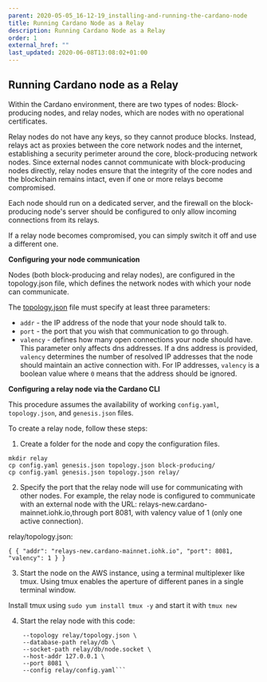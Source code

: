 ```yaml
---
parent: 2020-05-05_16-12-19_installing-and-running-the-cardano-node
title: Running Cardano Node as a Relay
description: Running Cardano Node as a Relay
order: 1
external_href: ""
last_updated: 2020-06-08T13:08:02+01:00
---
```

## Running Cardano node as a Relay

Within the Cardano environment, there are two types of nodes: Block-producing nodes, and relay nodes, which are nodes with no operational certificates. 

Relay nodes do not have any keys, so they cannot produce blocks. Instead, relays act as proxies between the core network nodes and the internet, establishing a security perimeter around the core, block-producing network nodes. Since external nodes cannot communicate with block-producing nodes directly, relay nodes ensure that the integrity of the core nodes and the blockchain remains intact, even if one or more relays become compromised.

Each node should run on a dedicated server, and the firewall on the block-producing node's server should be configured to only allow incoming connections from its relays.

If a relay node becomes compromised, you can simply switch it off and use a different one.

**Configuring your node communication**

Nodes (both block-producing and relay nodes), are configured in the topology.json file, which defines the network nodes with which your node can communicate.

The [topology.json](https://github.com/input-output-hk/cardano-tutorials/blob/master/node-setup/understanding-config-files.md#the-topologyjson-file) file must specify at least three parameters:

* `addr` - the IP address of the node that your node should talk to.
* `port` - the port that you wish that communication to go through.
* `valency` - defines how many open connections your node should have. This parameter only affects dns addresses. If a dns address is provided, `valency` determines the number of resolved IP addresses that the node should maintain an active connection with. For IP addresses, `valency` is a boolean value where `0` means that the address should be ignored.


**Configuring a relay node via the Cardano CLI**

This procedure assumes the availability of working `config.yaml`, `topology.json`, and `genesis.json` files.

To create a relay node, follow these steps:

1. Create a folder for the node and copy the configuration files.

 ```cd cardano-node
 mkdir relay
 cp config.yaml genesis.json topology.json block-producing/
 cp config.yaml genesis.json topology.json relay/
```

2. Specify the port that the relay node will use for communicating with other nodes. For example, the relay node is configured to communicate with an external node with the URL: relays-new.cardano-mainnet.iohk.io,through port 8081, with valency value of 1 (only one active connection).

relay/topology.json:

 `{
      {
        "addr": "relays-new.cardano-mainnet.iohk.io",
        "port": 8081,
        "valency": 1
      }
  }`

3. Start the node on the AWS instance, using a terminal multiplexer like tmux. Using tmux enables the aperture of different panes in a single terminal window. 

Install tmux using `sudo yum install tmux -y` and start it with `tmux new`

4. Start the relay node with this code:

 ```cardano-node run \
     --topology relay/topology.json \
     --database-path relay/db \
     --socket-path relay/db/node.socket \
     --host-addr 127.0.0.1 \
     --port 8081 \
     --config relay/config.yaml```
